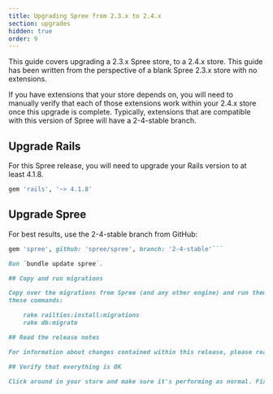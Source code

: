 ```yaml
---
title: Upgrading Spree from 2.3.x to 2.4.x
section: upgrades
hidden: true
order: 9
---
```


This guide covers upgrading a 2.3.x Spree store, to a 2.4.x store. This
guide has been written from the perspective of a blank Spree 2.3.x store with
no extensions.

If you have extensions that your store depends on, you will need to manually
verify that each of those extensions work within your 2.4.x store once this
upgrade is complete. Typically, extensions that are compatible with this
version of Spree will have a 2-4-stable branch.

## Upgrade Rails

For this Spree release, you will need to upgrade your Rails version to at least 4.1.8.

```ruby
gem 'rails', '~> 4.1.8'
```

## Upgrade Spree

For best results, use the 2-4-stable branch from GitHub:

````ruby
gem 'spree', github: 'spree/spree', branch: '2-4-stable'```

Run `bundle update spree`.

## Copy and run migrations

Copy over the migrations from Spree (and any other engine) and run them using
these commands:

    rake railties:install:migrations
    rake db:migrate

## Read the release notes

For information about changes contained within this release, please read the [2.4.0 Release Notes](http://guides.spreecommerce.org/release_notes/spree_2_4_0.html).

## Verify that everything is OK

Click around in your store and make sure it's performing as normal. Fix any deprecation warnings you see.
````
